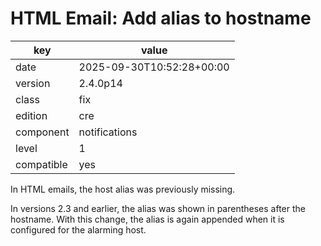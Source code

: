 [//]: # (werk v2)
# HTML Email: Add alias to hostname

key        | value
---------- | ---
date       | 2025-09-30T10:52:28+00:00
version    | 2.4.0p14
class      | fix
edition    | cre
component  | notifications
level      | 1
compatible | yes

In HTML emails, the host alias was previously missing.

In versions 2.3 and earlier, the alias was shown in parentheses after the
hostname. With this change, the alias is again appended when it is configured
for the alarming host.
